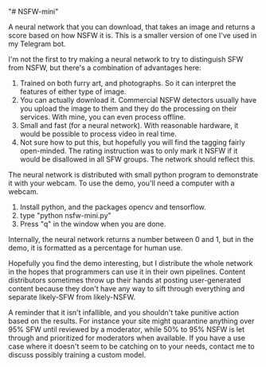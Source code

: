 "# NSFW-mini" 

A neural network that you can download, that takes an image and returns a score based on how NSFW it is. This is a smaller version of one I've used in my Telegram bot.

I'm not the first to try making a neural network to try to distinguish SFW from NSFW, but there's a combination of advantages here:

1. Trained on both furry art, and photographs. So it can interpret the features of either type of image.
2. You can actually download it. Commercial NSFW detectors usually have you upload the image to them and they do the processing on their services. With mine, you can even process offline.
3. Small and fast (for a neural network). With reasonable hardware, it would be possible to process video in real time.
4. Not sure how to put this, but hopefully you will find the tagging fairly open-minded. The rating instruction was to only mark it NSFW if it would be disallowed in all SFW groups. The network should reflect this.

The neural network is distributed with small python program to demonstrate it with your webcam. To use the demo, you'll need a computer with a webcam.

1. Install python, and the packages opencv and tensorflow.
2. type "python nsfw-mini.py"
3. Press "q" in the window when you are done.

Internally, the neural network returns a number between 0 and 1, but in the demo, it is formatted as a percentage for human use.

Hopefully you find the demo interesting, but I distribute the whole network in the hopes that programmers can use it in their own pipelines. Content distributors sometimes throw up their hands at posting user-generated content because they don't have any way to sift through everything and separate likely-SFW from likely-NSFW.

A reminder that it isn't infallible, and you shouldn't take punitive action based on the results. For instance your site might quarantine anything over 95% SFW until reviewed by a moderator, while 50% to 95% NSFW is let through and prioritized for moderators when available. If you have a use case where it doesn't seem to be catching on to your needs, contact me to discuss possibly training a custom model.
